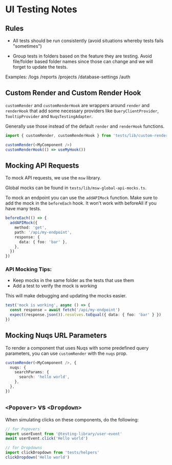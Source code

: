 # UI Testing Notes

## Rules

- All tests should be run consistently (avoid situations whereby tests fails "sometimes")

- Group tests in folders based on the feature they are testing. Avoid file/folder based folder names since those can change and we will forget to update the tests.

Examples: /logs /reports /projects /database-settings /auth

## Custom Render and Custom Render Hook

`customRender` and `customRenderHook` are wrappers around `render` and `renderHook` that add some necessary providers like `QueryClientProvider`, `TooltipProvider` and `NuqsTestingAdapter`.

Generally use those instead of the default `render` and `renderHook` functions.

```ts
import { customRender, customRenderHook } from 'tests/lib/custom-render'

customRender(<MyComponent />)
customRenderHook(() => useMyHook())
```

## Mocking API Requests

To mock API requests, we use the `msw` library.

Global mocks can be found in `tests/lib/msw-global-api-mocks.ts`.

To mock an endpoint you can use the `addAPIMock` function. Make sure to add the mock in the `beforeEach` hook. It won't work with beforeAll if you have many tests.

```ts
beforeEach(() => {
  addAPIMock({
    method: 'get',
    path: '/api/my-endpoint',
    response: {
      data: { foo: 'bar' },
    },
  })
})
```

### API Mocking Tips:

- Keep mocks in the same folder as the tests that use them
- Add a test to verify the mock is working

This will make debugging and updating the mocks easier.

```ts
test('mock is working', async () => {
  const response = await fetch('/api/my-endpoint')
  expect(response.json()).resolves.toEqual({ data: { foo: 'bar' } })
})
```

## Mocking Nuqs URL Parameters

To render a component that uses Nuqs with some predefined query parameters, you can use `customRender` with the `nuqs` prop.

```ts
customRender(<MyComponent />, {
  nuqs: {
    searchParams: {
      search: 'hello world',
    },
  },
})
```

## `<Popover>` vs `<Dropdown>`

When simulating clicks on these components, do the following:

```js
// for Popovers
import userEvent from '@testing-library/user-event'
await userEvent.click('Hello world')

// for Dropdowns
import clickDropdown from 'tests/helpers'
clickDropdown('Hello world')
```
